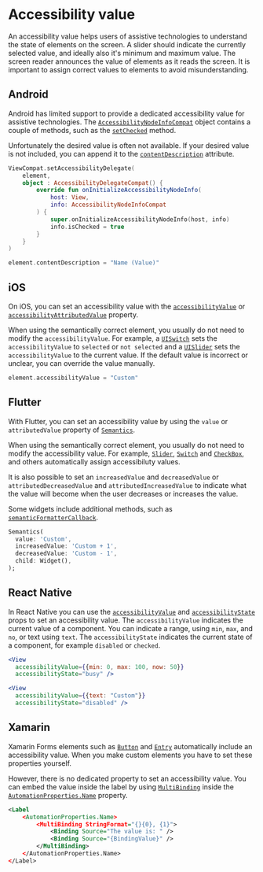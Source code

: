 # Accessibility value

An accessibility value helps users of assistive technologies to understand the state of elements on the screen. A slider should indicate the currently selected value, and ideally also it's minimum and maximum value. The screen reader announces the value of elements as it reads the screen. It is important to assign correct values to elements to avoid misunderstanding.

## Android

Android has limited support to provide a dedicated accessibility value for assistive technologies. The [`AccessibilityNodeInfoCompat`](https://developer.android.com/reference/androidx/core/view/accessibility/AccessibilityNodeInfoCompat) object contains a couple of methods, such as the [`setChecked`](https://developer.android.com/reference/kotlin/androidx/core/view/accessibility/AccessibilityNodeInfoCompat#setchecked) method.

Unfortunately the desired value is often not available. If your desired value is not included, you can append it to the [`contentDescription`](https://developer.android.com/reference/android/view/View.html#attr_android:contentDescription) attribute.

```kotlin
ViewCompat.setAccessibilityDelegate(
    element,
    object : AccessibilityDelegateCompat() {
        override fun onInitializeAccessibilityNodeInfo(
            host: View,
            info: AccessibilityNodeInfoCompat
        ) {
            super.onInitializeAccessibilityNodeInfo(host, info)
            info.isChecked = true
        }
    }
)

element.contentDescription = "Name (Value)"
```

## iOS

On iOS, you can set an accessibility value with the [`accessibilityValue`](https://developer.apple.com/documentation/uikit/uiaccessibilityelement/1619583-accessibilityvalue) or [`accessibilityAttributedValue`](https://developer.apple.com/documentation/objectivec/nsobject/2866105-accessibilityattributedvalue/) property.

When using the semantically correct element, you usually do not need to modify the `accessibilityValue`. For example, a [`UISwitch`](https://developer.apple.com/documentation/uikit/uiswitch) sets the `accessibilityValue` to `selected` or `not selected` and a [`UISlider`](https://developer.apple.com/documentation/uikit/uislider) sets the `accessibilityValue` to the current value. If the default value is incorrect or unclear, you can override the value manually.

```swift
element.accessibilityValue = "Custom"
```

## Flutter

With Flutter, you can set an accessibility value by using the `value` or `attributedValue` property of [`Semantics`](https://api.flutter.dev/flutter/widgets/Semantics/Semantics.html).

When using the semantically correct element, you usually do not need to modify the accessibility value. For example, [`Slider`](https://api.flutter.dev/flutter/material/Slider-class.html), [`Switch`](https://api.flutter.dev/flutter/material/Switch-class.html) and [`CheckBox`](https://api.flutter.dev/flutter/material/Checkbox-class.html), and others automatically assign accessibiluty values.

It is also possible to set an `increasedValue` and `decreasedValue` or `attributedDecreasedValue` and `attributedIncreasedValue` to indicate what the value will become when the user decreases or increases the value.

Some widgets include additional methods, such as [`semanticFormatterCallback`](https://api.flutter.dev/flutter/material/Slider/semanticFormatterCallback.html).

```dart
Semantics(
  value: 'Custom',
  increasedValue: 'Custom + 1',
  decreasedValue: 'Custom - 1',
  child: Widget(),
);      
```

## React Native

In React Native you can use the [`accessibilityValue`](https://reactnative.dev/docs/accessibility#accessibilityvalue) and [`accessibilityState`](https://reactnative.dev/docs/accessibility#accessibilitystate) props to set an accessibility value. The `accessibilityValue` indicates the current value of a component. You can indicate a range, using `min`, `max`, and `no`, or text using `text`. The `accessibilityState` indicates the current state of a component, for example `disabled` or `checked`.

```jsx
<View
  accessibilityValue={{min: 0, max: 100, now: 50}}
  accessibilityState="busy" />

<View 
  accessibilityValue={{text: "Custom"}}
  accessibilityState="disabled" />
```

## Xamarin

Xamarin Forms elements such as [`Button`](https://docs.microsoft.com/en-us/xamarin/xamarin-forms/user-interface/button) and [`Entry`](https://docs.microsoft.com/en-us/xamarin/xamarin-forms/user-interface/text/entry) automatically include an accessibility value. When you make custom elements you have to set these properties yourself.

However, there is no dedicated property to set an accessibility value. You can embed the value inside the label by using [`MultiBinding`](https://docs.microsoft.com/en-us/xamarin/xamarin-forms/app-fundamentals/data-binding/multibinding) inside the [`AutomationProperties.Name`](https://docs.microsoft.com/en-us/xamarin/xamarin-forms/app-fundamentals/accessibility/automation-properties#automationpropertiesname) property.

```xml
<Label
    <AutomationProperties.Name>
        <MultiBinding StringFormat="{}{0}, {1}">
            <Binding Source="The value is: " />
            <Binding Source="{BindingValue}" />
        </MultiBinding>
    </AutomationProperties.Name>
</Label>
```
